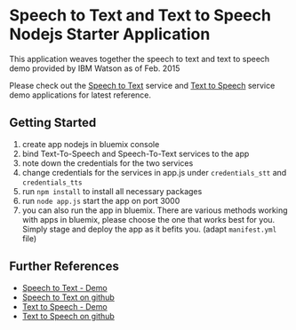 # Speech to Text and Text to Speech Nodejs Starter Application

  This application weaves together the speech to text and text to speech demo provided by IBM Watson as of Feb. 2015

  Please check out the [Speech to Text][stt_url1] service and [Text to Speech][tts_url1] service demo applications for latest reference.


## Getting Started

  1. create app nodejs in bluemix console
  2. bind Text-To-Speech and Speech-To-Text services to the app
  3. note down the credentials for the two services
  4. change credentials for the services in app.js under `credentials_stt` and `credentials_tts`
  5. run `npm install` to install all necessary packages
  6. run `node app.js` start the app on port 3000
  7. you can also run the app in bluemix. There are various methods working with apps in bluemix, please choose the one that works best for you. Simply stage and deploy the app as it befits you. (adapt `manifest.yml` file)


## Further References

  * [Speech to Text - Demo][stt_url2]
  * [Speech to Text on github][stt_url3]
  * [Text to Speech - Demo][tts_url1]
  * [Text to Speech on github][tts_url1]

[stt_url1]: https://www.ibm.com/smarterplanet/us/en/ibmwatson/developercloud/speech-to-text.html
[stt_url2]: https://speech-to-text-demo.mybluemix.net
[stt_url3]: https://github.com/watson-developer-cloud/speech-to-text-nodejs

[tts_url1]: https://www.ibm.com/smarterplanet/us/en/ibmwatson/developercloud/text-to-speech.html
[tts_url2]: https://text-to-speech-demo.mybluemix.net
[tts_url3]: https://github.com/watson-developer-cloud/text-to-speech-nodejs